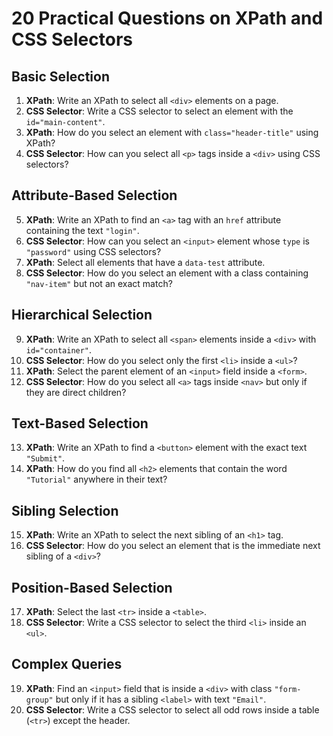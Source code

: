 # 20 Practical Questions on XPath and CSS Selectors

## **Basic Selection**
1. **XPath**: Write an XPath to select all `<div>` elements on a page.  
2. **CSS Selector**: Write a CSS selector to select an element with the `id="main-content"`.  
3. **XPath**: How do you select an element with `class="header-title"` using XPath?  
4. **CSS Selector**: How can you select all `<p>` tags inside a `<div>` using CSS selectors?  

## **Attribute-Based Selection**
5. **XPath**: Write an XPath to find an `<a>` tag with an `href` attribute containing the text `"login"`.  
6. **CSS Selector**: How can you select an `<input>` element whose `type` is `"password"` using CSS selectors?  
7. **XPath**: Select all elements that have a `data-test` attribute.  
8. **CSS Selector**: How do you select an element with a class containing `"nav-item"` but not an exact match?  

## **Hierarchical Selection**
9. **XPath**: Write an XPath to select all `<span>` elements inside a `<div>` with `id="container"`.  
10. **CSS Selector**: How do you select only the first `<li>` inside a `<ul>`?  
11. **XPath**: Select the parent element of an `<input>` field inside a `<form>`.  
12. **CSS Selector**: How do you select all `<a>` tags inside `<nav>` but only if they are direct children?  

## **Text-Based Selection**
13. **XPath**: Write an XPath to find a `<button>` element with the exact text `"Submit"`.  
14. **XPath**: How do you find all `<h2>` elements that contain the word `"Tutorial"` anywhere in their text?  

## **Sibling Selection**
15. **XPath**: Write an XPath to select the next sibling of an `<h1>` tag.  
16. **CSS Selector**: How do you select an element that is the immediate next sibling of a `<div>`?  

## **Position-Based Selection**
17. **XPath**: Select the last `<tr>` inside a `<table>`.  
18. **CSS Selector**: Write a CSS selector to select the third `<li>` inside an `<ul>`.  

## **Complex Queries**
19. **XPath**: Find an `<input>` field that is inside a `<div>` with class `"form-group"` but only if it has a sibling `<label>` with text `"Email"`.  
20. **CSS Selector**: Write a CSS selector to select all odd rows inside a table (`<tr>`) except the header.  

